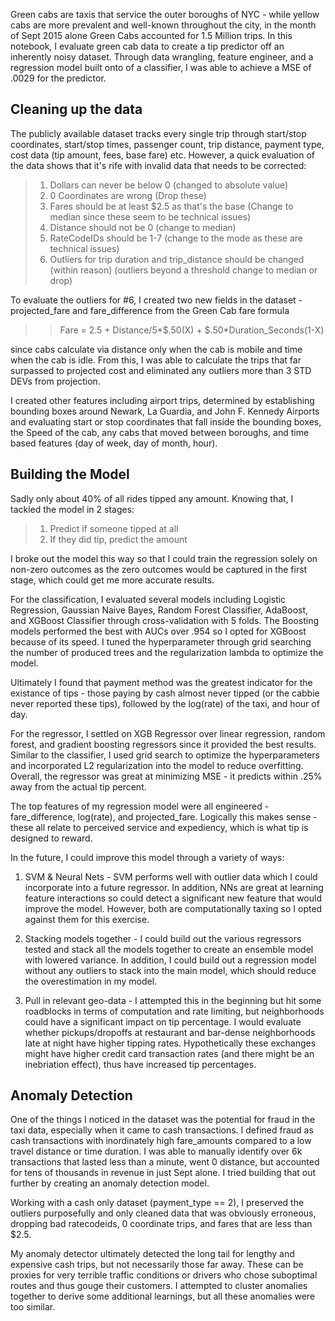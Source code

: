 Green cabs are taxis that service the outer boroughs of NYC - while yellow cabs are more prevalent and well-known throughout the city, in the month of Sept 2015 alone Green Cabs accounted for 1.5 Million trips. In this notebook, I evaluate green cab data to create a tip predictor off an inherently noisy dataset. Through data wrangling, feature engineer, and a regression model built onto of a classifier, I was able to achieve a MSE of .0029 for the predictor. 


## Cleaning up the data ##
The publicly available dataset tracks every single trip through start/stop coordinates, start/stop times, passenger count, trip distance, payment type, cost data (tip amount, fees, base fare) etc. However, a quick evaluation of the data shows that it's rife with invalid data that needs to be corrected:

> 1) Dollars can never be below 0 (changed to absolute value)
> 2) 0 Coordinates are wrong (Drop these)
> 3) Fares should be at least $2.5 as that's the base (Change to median since these seem to be technical issues)
> 4) Distance should not be 0 (change to median)
> 5) RateCodeIDs should be 1-7 (change to the mode as these are technical issues)
> 6) Outliers for trip duration and trip_distance should be changed (within reason) (outliers beyond a threshold change to median or drop) 

To evaluate the outliers for #6, I created two new fields in the dataset - projected_fare and fare_difference from the Green Cab fare formula 
>> Fare = 2.5 + Distance/5*$.50(X) + $.50*Duration_Seconds(1-X) 

since cabs calculate via distance only when the cab is mobile and time when the cab is idle. From this, I was able to calculate the trips that far surpassed to projected cost and eliminated any outliers more than 3 STD DEVs from projection. 

I created other features including airport trips, determined by establishing bounding boxes around Newark, La Guardia, and John F. Kennedy Airports and evaluating start or stop coordinates that fall inside the bounding boxes, the Speed of the cab, any cabs that moved between boroughs, and time based features (day of week, day of month, hour).  

## Building the Model ## 
Sadly only about 40% of all rides tipped any amount. Knowing that, I tackled the model in 2 stages:
> 1) Predict if someone tipped at all
> 2) If they did tip, predict the amount 

I broke out the model this way so that I could train the regression solely on non-zero outcomes as the zero outcomes would be captured in the first stage, which could get me more accurate results. 

For the classification, I evaluated several models including Logistic Regression, Gaussian Naive Bayes, Random Forest Classifier, AdaBoost, and XGBoost Classifier through cross-validation with 5 folds. The Boosting models performed the best with AUCs over .954 so I opted for XGBoost because of its speed. I tuned the hyperparameter through grid searching the number of produced trees and the regularization lambda to optimize the model. 

Ultimately I found that payment method was the greatest indicator for the existance of tips - those paying by cash almost never tipped (or the cabbie never reported these tips), followed by the log(rate) of the taxi, and hour of day. 

For the regressor, I settled on XGB Regressor over linear regression, random forest, and gradient boosting regressors since it provided the best results. Similar to the classifier, I used grid search to optimize the hyperparameters and incorporated L2 regularization into the model to reduce overfitting. Overall, the regressor was great at minimizing MSE - it predicts within .25% away from the actual tip percent.

The top features of my regression model were all engineered - fare_difference, log(rate), and projected_fare. Logically this makes sense - these all relate to perceived service and expediency, which is what tip is designed to reward. 

In the future, I could improve this model through a variety of ways:

1) SVM & Neural Nets - SVM performs well with outlier data which I could incorporate into a future regressor. In addition, NNs are great at learning feature interactions so could detect a significant new feature that would improve the model. However, both are computationally taxing so I opted against them for this exercise.

2) Stacking models together - I could build out the various regressors tested and stack all the models together to create an ensemble model with lowered variance. In addition, I could build out a regression model without any outliers to stack into the main model, which should reduce the overestimation in my model.

3) Pull in relevant geo-data - I attempted this in the beginning but hit some roadblocks in terms of computation and rate limiting, but neighborhoods could have a significant impact on tip percentage. I would evaluate whether pickups/dropoffs at restaurant and bar-dense neighborhoods late at night have higher tipping rates. Hypothetically these exchanges might have higher credit card transaction rates (and there might be an inebriation effect), thus have increased tip percentages. 

## Anomaly Detection ##
One of the things I noticed in the dataset was the potential for fraud in the taxi data, especially when it came to cash transactions. I defined fraud as cash transactions with inordinately high fare_amounts compared to a low travel distance or time duration. I was able to manually identify over 6k transactions that lasted less than a minute, went 0 distance, but accounted for tens of thousands in revenue in just Sept alone. I tried building that out further by creating an anomaly detection model.

Working with a cash only dataset (payment_type == 2), I preserved the outliers purposefully and only cleaned data that was obviously erroneous, dropping bad ratecodeids, 0 coordinate trips, and fares that are less than $2.5.

My anomaly detector ultimately detected the long tail for lengthy and expensive cash trips, but not necessarily those far away. These can be proxies for very terrible traffic conditions or drivers who chose suboptimal routes and thus gouge their customers. I attempted to cluster anomalies together to derive some additional learnings, but all these anomalies were too similar.
